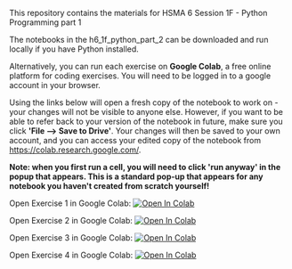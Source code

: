 This repository contains the materials for HSMA 6 Session 1F - Python Programming part 1

The notebooks in the h6_1f_python_part_2 can be downloaded and run locally if you have Python installed.

Alternatively, you can run each exercise on **Google Colab**, a free online platform for coding exercises. You will need to be logged in to a google account in your browser. 

Using the links below will open a fresh copy of the notebook to work on - your changes will not be visible to anyone else. However, if you want to be able to refer back to your version of the notebook in future, make sure you click **'File --> Save to Drive'**. 
Your changes will then be saved to your own account, and you can access your edited copy of the notebook from https://colab.research.google.com/.

**Note: when you first run a cell, you will need to click 'run anyway' in the popup that appears. This is a standard pop-up that appears for any notebook you haven't created from scratch yourself!**


Open Exercise 1 in Google Colab: <a target="_blank" href="https://colab.research.google.com/github/hsma-programme/h6_1f_python_part_2/blob/main/1f_python_programming_part_2/1f_1.ipynb">
  <img src="https://colab.research.google.com/assets/colab-badge.svg" alt="Open In Colab"/>
</a>

Open Exercise 2 in Google Colab: <a target="_blank" href="https://colab.research.google.com/github/hsma-programme/h6_1f_python_part_2/blob/main/1f_python_programming_part_2/1f_2.ipynb">
  <img src="https://colab.research.google.com/assets/colab-badge.svg" alt="Open In Colab"/>
</a>

Open Exercise 3 in Google Colab: <a target="_blank" href="https://colab.research.google.com/github/hsma-programme/h6_1f_python_part_2/blob/main/1f_python_programming_part_2/exercise_3.ipynb">
  <img src="https://colab.research.google.com/assets/colab-badge.svg" alt="Open In Colab"/>
</a>

Open Exercise 4 in Google Colab: <a target="_blank" href="https://colab.research.google.com/github/hsma-programme/h6_1f_python_part_2/blob/main/1f_python_programming_part_2/pandas_pop_exercise_4.ipynb">
  <img src="https://colab.research.google.com/assets/colab-badge.svg" alt="Open In Colab"/>
</a>



